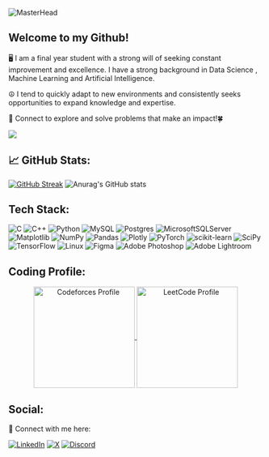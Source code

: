 ![MasterHead](https://github.com/user-attachments/assets/33205941-1004-4438-a933-0db084b36a47)
## Welcome to my Github!

🖥 I am a final year student with a strong will of seeking constant improvement and excellence. I have a strong background in Data Science , Machine Learning and Artificial Intelligence.

☮ I tend to quickly adapt to new environments and consistently seeks opportunities to expand knowledge and expertise.

🤝 Connect to explore and solve problems that make an impact!🍀

![](https://komarev.com/ghpvc/?username=aniruduh)

## 📈 GitHub Stats:

[![GitHub Streak](https://github-readme-streak-stats.herokuapp.com?user=aniruduh&theme=tokyonight)](https://git.io/streak-stats)
![Anurag's GitHub stats](https://github-readme-stats.vercel.app/api?username=aniruduh&show_icons=true&theme=tokyonight)


## Tech Stack:

![C](https://img.shields.io/badge/c-%2300599C.svg?style=for-the-badge&logo=c&logoColor=white)
![C++](https://img.shields.io/badge/c++-%2300599C.svg?style=for-the-badge&logo=c%2B%2B&logoColor=white)
![Python](https://img.shields.io/badge/python-%233776AB?style=for-the-badge&logo=python&logoColor=%23FFD43B)
![MySQL](https://img.shields.io/badge/mysql-4479A1.svg?style=for-the-badge&logo=mysql&logoColor=white)
![Postgres](https://img.shields.io/badge/postgres-%23316192.svg?style=for-the-badge&logo=postgresql&logoColor=white)
![MicrosoftSQLServer](https://img.shields.io/badge/Microsoft%20SQL%20Server-CC2927?style=for-the-badge&logo=microsoft%20sql%20server&logoColor=white)
![Matplotlib](https://img.shields.io/badge/Matplotlib-%23ffffff.svg?style=for-the-badge&logo=Matplotlib&logoColor=black)
![NumPy](https://img.shields.io/badge/numpy-%23013243.svg?style=for-the-badge&logo=numpy&logoColor=white)
![Pandas](https://img.shields.io/badge/pandas-%23150458.svg?style=for-the-badge&logo=pandas&logoColor=white)
![Plotly](https://img.shields.io/badge/Plotly-%233F4F75.svg?style=for-the-badge&logo=plotly&logoColor=white)
![PyTorch](https://img.shields.io/badge/PyTorch-%23EE4C2C.svg?style=for-the-badge&logo=PyTorch&logoColor=white)
![scikit-learn](https://img.shields.io/badge/scikit--learn-%23F7931E.svg?style=for-the-badge&logo=scikit-learn&logoColor=white)
![SciPy](https://img.shields.io/badge/SciPy-%230C55A5.svg?style=for-the-badge&logo=scipy&logoColor=%white)
![TensorFlow](https://img.shields.io/badge/TensorFlow-%23FF6F00.svg?style=for-the-badge&logo=TensorFlow&logoColor=white)
![Linux](https://img.shields.io/badge/Linux-FCC624?style=for-the-badge&logo=linux&logoColor=black)
![Figma](https://img.shields.io/badge/figma-%23F24E1E.svg?style=for-the-badge&logo=figma&logoColor=white)
![Adobe Photoshop](https://img.shields.io/badge/adobe%20photoshop-%2331A8FF.svg?style=for-the-badge&logo=adobe%20photoshop&logoColor=white)
![Adobe Lightroom](https://img.shields.io/badge/Adobe%20Lightroom-31A8FF.svg?style=for-the-badge&logo=Adobe%20Lightroom&logoColor=white)

## Coding Profile:

<p align="center">
  <a href="https://codeforces.com/profile/anni_" target="_blank">
    <img align="center" src="https://codeforces-readme-stats.vercel.app/api/card?username=anni_" alt="Codeforces Profile" style="max-width: 100%; height: "300";" width="200" />
  </a>
  <a href="https://leetcode.com/u/anni---/" target="_blank">
    <img align="center" src="https://leetcard.jacoblin.cool/anni---?theme=dark&font=Nunito&ext=heatmap" alt="LeetCode Profile" style="max-width: 100%; height: "400";" width="200" />
  </a>
</p>

## Social:

👥 Connect with me here:

[![LinkedIn](https://img.shields.io/badge/linkedin-%230077B5.svg?style=for-the-badge&logo=linkedin&logoColor=white)](www.linkedin.com/in/aniruduh)
[![X](https://img.shields.io/badge/X-%23000000.svg?style=for-the-badge&logo=X&logoColor=white)](https://x.com/aniruduh)
[![Discord](https://img.shields.io/badge/Discord-%235865F2.svg?style=for-the-badge&logo=discord&logoColor=white)](https://discord.gg/anirudh#6026)
